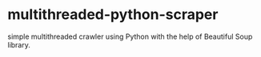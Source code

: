 # multithreaded-python-scraper
simple multithreaded crawler using Python with the help of Beautiful Soup library.
